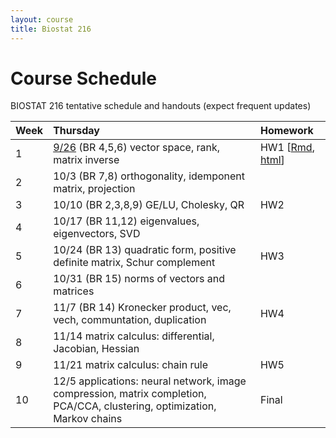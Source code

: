 ```yaml
---
layout: course
title: Biostat 216
---
```


# Course Schedule

BIOSTAT 216 tentative schedule and handouts (expect frequent updates)

| Week | Thursday | Homework |
|:-----------|:------------|:------------|
| 1 | [9/26](http://ucla-biostat216-2019fall.github.io/2019/09/26/week1.html) (BR 4,5,6) vector space, rank, matrix inverse | HW1 \[[Rmd](), [html]()\] |  
| 2 | 10/3 (BR 7,8) orthogonality, idemponent matrix, projection |   |  
| 3 | 10/10 (BR 2,3,8,9) GE/LU, Cholesky, QR | HW2 |  
| 4 | 10/17 (BR 11,12) eigenvalues, eigenvectors, SVD | |  
| 5 | 10/24 (BR 13) quadratic form, positive definite matrix, Schur complement | HW3 |  
| 6 | 10/31 (BR 15) norms of vectors and matrices | |   
| 7 | 11/7 (BR 14) Kronecker product, vec, vech, communtation, duplication | HW4 |  
| 8 | 11/14 matrix calculus: differential, Jacobian, Hessian | |   
| 9 | 11/21 matrix calculus: chain rule | HW5 |   
| 10 | 12/5 applications: neural network, image compression, matrix completion, PCA/CCA, clustering, optimization, Markov chains | Final |   
